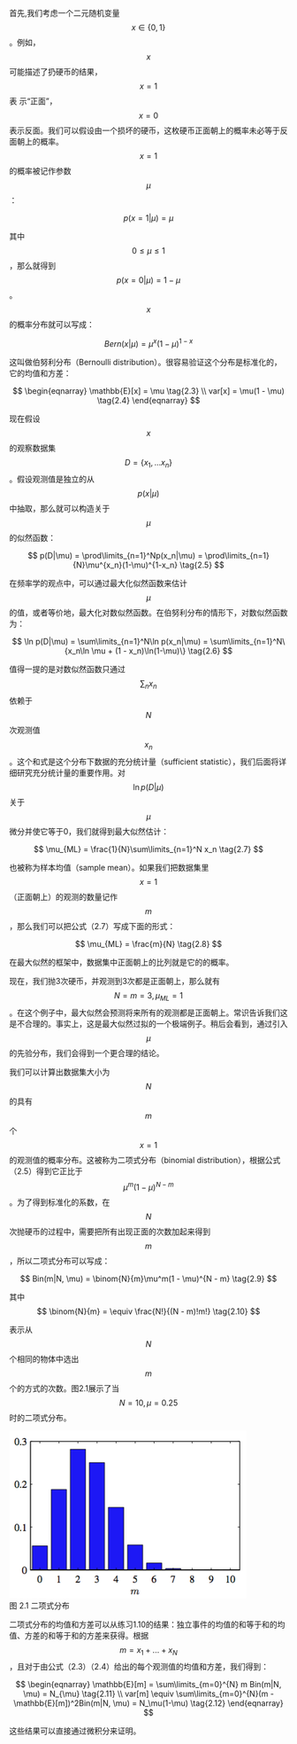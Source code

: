 首先,我们考虑一个二元随机变量$$ x \in \{0, 1\} $$。例如，$$ x $$可能描述了扔硬币的结果，$$ x = 1 $$表 示“正面”，$$ x = 0 $$表示反面。我们可以假设由一个损坏的硬币，这枚硬币正面朝上的概率未必等于反面朝上的概率。$$ x = 1 $$的概率被记作参数$$ \mu $$：

$$
p(x = 1|\mu) = \mu \tag{2.1}
$$

其中$$ 0 \leq \mu \leq 1 $$，那么就得到$$ p(x=0|\mu) = 1 - \mu $$。$$ x $$的概率分布就可以写成：

$$
Bern(x|\mu) = \mu^x(1-\mu)^{1 - x} \tag{2.2}
$$

这叫做伯努利分布（Bernoulli distribution）。很容易验证这个分布是标准化的，它的均值和方差：

$$
\begin{eqnarray}
\mathbb{E}[x] = \mu \tag{2.3} \\
var[x] = \mu(1 - \mu) \tag{2.4}
\end{eqnarray}
$$

现在假设$$ x $$的观察数据集$$ D = \{x_1,...x_n\} $$。假设观测值是独立的从$$ p(x|\mu) $$中抽取，那么就可以构造关于$$ \mu $$的似然函数：

$$
p(D|\mu) = \prod\limits_{n=1}^Np(x_n|\mu) = \prod\limits_{n=1}{N}\mu^{x_n}(1-\mu)^{1-x_n} \tag{2.5}
$$

在频率学的观点中，可以通过最大化似然函数来估计$$ \mu $$的值，或者等价地，最大化对数似然函数。在伯努利分布的情形下，对数似然函数为：    

$$
\ln p(D|\mu) = \sum\limits_{n=1}^N\ln p(x_n|\mu) = \sum\limits_{n=1}^N\{x_n\ln \mu + (1 - x_n)\ln(1-\mu)\} \tag{2.6}
$$

值得一提的是对数似然函数只通过$$ \sum_nx_n $$依赖于$$ N $$次观测值$$ x_n $$。这个和式是这个分布下数据的充分统计量（sufficient statistic），我们后面将详细研究充分统计量的重要作用。对$$ \ln p(D|\mu) $$关于$$ \mu $$微分并使它等于0，我们就得到最大似然估计：

$$
\mu_{ML} = \frac{1}{N}\sum\limits_{n=1}^N x_n \tag{2.7}
$$

也被称为样本均值（sample mean）。如果我们把数据集里$$ x = 1 $$（正面朝上）的观测的数量记作$$ m $$，那么我们可以把公式（2.7）写成下面的形式：    

$$
\mu_{ML} = \frac{m}{N} \tag{2.8}
$$

在最大似然的框架中，数据集中正面朝上的比列就是它的的概率。    

现在，我们抛3次硬币，并观测到3次都是正面朝上，那么就有 $$ N = m = 3, \mu_{ML} = 1 $$。在这个例子中，最大似然会预测将来所有的观测都是正面朝上。常识告诉我们这是不合理的。事实上，这是最大似然过拟的一个极端例子。稍后会看到，通过引入$$ \mu $$的先验分布，我们会得到一个更合理的结论。    

我们可以计算出数据集大小为$$ N $$的具有$$ m $$个$$ x = 1 $$的观测值的概率分布。这被称为二项式分布（binomial distribution），根据公式（2.5）得到它正比于$$ \mu^m(1 - \mu)^{N - m} $$。为了得到标准化的系数，在$$ N $$次抛硬币的过程中，需要把所有出现正面的次数加起来得到$$ m $$，所以二项式分布可以写成：    

$$
Bin(m|N, \mu) = \binom{N}{m}\mu^m(1 - \mu)^{N - m} \tag{2.9}
$$

其中
$$
\binom{N}{m} = \equiv \frac{N!}{(N - m)!m!} \tag{2.10}
$$

表示从$$ N $$个相同的物体中选出$$ m $$个的方式的次数。图2.1展示了当$$ N = 10, \mu = 0.25 $$时的二项式分布。

![图 2-1](images/binomal.png)      
图 2.1 二项式分布    

二项式分布的均值和方差可以从练习1.10的结果：独立事件的均值的和等于和的均值、方差的和等于和的方差来获得。根据$$ m = x_1 + ... + x_N $$，且对于由公式（2.3）（2.4）给出的每个观测值的均值和方差，我们得到：    

$$
\begin{eqnarray}
\mathbb{E}[m] = \sum\limits_{m=0}^{N} m Bin(m|N, \mu) = N_{\mu} \tag{2.11} \\
var[m] \equiv \sum\limits_{m=0}^{N}(m - \mathbb{E}[m])^2Bin(m|N, \mu) = N_\mu(1-\mu) \tag{2.12}
\end{eqnarray}
$$

这些结果可以直接通过微积分来证明。
